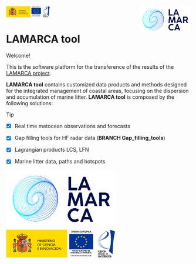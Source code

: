 <a href="[https://www.lamarca-project.eu/]">
    <img src="logoLAMARCA.png" alt="70" width="140" align="right"> <img src="logoAEI.png" alt="60" width="120"> 
</a>


# LAMARCA tool

Welcome!

This is the software platform for the transference of the results of the [LAMARCA project](https://www.lamarca-project.eu/).

**LAMARCA tool** contains customized data products and methods designed for the integrated management of coastal areas, focusing on the dispersion and accumulation of marine litter. **LAMARCA tool** is composed by the following solutions:

> [!TIP]
- [x] Real time metocean observations and forecasts

- [x] Gap filling tools for HF radar data (**BRANCH Gap_filling_tools**)

- [x] Lagrangian products LCS, LFN

- [x] Marine litter data, paths and hotspots


<img src="logoLAMARCA.png" alt="150" width="300"/>

<img src="logoAEI.png" alt="150" width="300"/>
